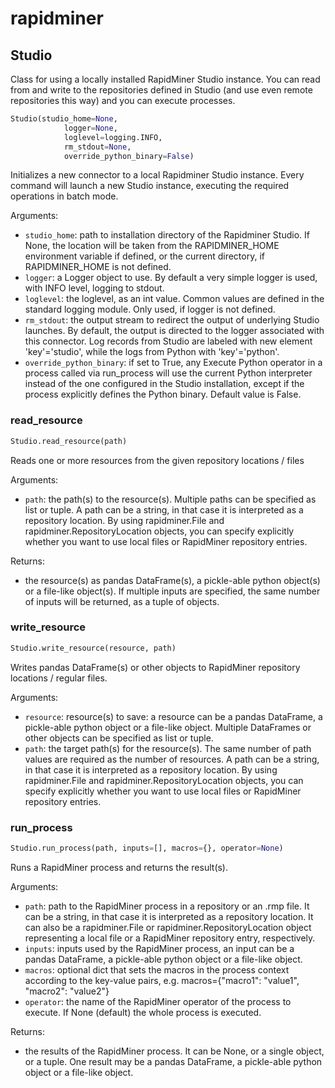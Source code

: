 
# rapidminer


## Studio

Class for using a locally installed RapidMiner Studio instance. You can read from and write to the repositories defined in Studio (and use even remote repositories this way) and you can execute processes.



```python
Studio(studio_home=None,
            logger=None,
            loglevel=logging.INFO,
            rm_stdout=None,
            override_python_binary=False)
```

Initializes a new connector to a local Rapidminer Studio instance. Every command will launch a new Studio instance, executing the required operations in batch mode.

Arguments:
- `studio_home`: path to installation directory of the Rapidminer Studio. If None, the location will be taken from the RAPIDMINER_HOME environment variable if defined, or the current directory, if RAPIDMINER_HOME is not defined.
- `logger`: a Logger object to use. By default a very simple logger is used, with INFO level, logging to stdout.
- `loglevel`: the loglevel, as an int value. Common values are defined in the standard logging module. Only used, if logger is not defined.
- `rm_stdout`: the output stream to redirect the output of underlying Studio launches. By default, the output is directed to the logger associated with this connector. Log records from Studio are labeled with new element 'key'='studio', while the logs from Python with 'key'='python'.
- `override_python_binary`: if set to True, any Execute Python operator in a process called via run_process will use the current Python interpreter instead of the one configured in the Studio installation, except if the process explicitly defines the Python binary. Default value is False.


### read_resource
```python
Studio.read_resource(path)
```

Reads one or more resources from the given repository locations / files

Arguments:
- `path`: the path(s) to the resource(s). Multiple paths can be specified as list or tuple. A path can be a string, in that case it is interpreted as a repository location. By using rapidminer.File and rapidminer.RepositoryLocation objects, you can specify explicitly whether you want to use local files or RapidMiner repository entries.

Returns:
- the resource(s) as pandas DataFrame(s), a pickle-able python object(s) or a file-like object(s). If multiple inputs are specified, the same number of inputs will be returned, as a tuple of objects.


### write_resource
```python
Studio.write_resource(resource, path)
```

Writes pandas DataFrame(s) or other objects to RapidMiner repository locations / regular files.

Arguments:
- `resource`: resource(s) to save: a resource can be a pandas DataFrame, a pickle-able python object or a file-like object. Multiple DataFrames or other objects can be specified as list or tuple.
- `path`: the target path(s) for the resource(s). The same number of path values are required as the number of resources. A path can be a string, in that case it is interpreted as a repository location. By using rapidminer.File and rapidminer.RepositoryLocation objects, you can specify explicitly whether you want to use local files or RapidMiner repository entries.


### run_process
```python
Studio.run_process(path, inputs=[], macros={}, operator=None)
```

Runs a RapidMiner process and returns the result(s).

Arguments:
- `path`: path to the RapidMiner process in a repository or an .rmp file. It can be a string, in that case it is interpreted as a repository location. It can also be a rapidminer.File or rapidminer.RepositoryLocation object representing a local file or a RapidMiner repository entry, respectively.
- `inputs`: inputs used by the RapidMiner process, an input can be a pandas DataFrame, a pickle-able python object or a file-like object.
- `macros`: optional dict that sets the macros in the process context according to the key-value pairs, e.g. macros={"macro1": "value1", "macro2": "value2"}
- `operator`: the name of the RapidMiner operator of the process to execute. If None (default) the whole process is executed.

Returns:
- the results of the RapidMiner process. It can be None, or a single object, or a tuple. One result may be a pandas DataFrame, a pickle-able python object or a file-like object.
